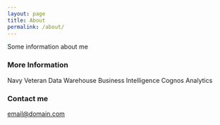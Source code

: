 ```yaml
---
layout: page
title: About
permalink: /about/
---
```


Some information about me

### More Information

Navy Veteran
Data Warehouse
Business Intelligence
Cognos Analytics


### Contact me

[email@domain.com](mailto:kevingmorgan@gmail.com)

